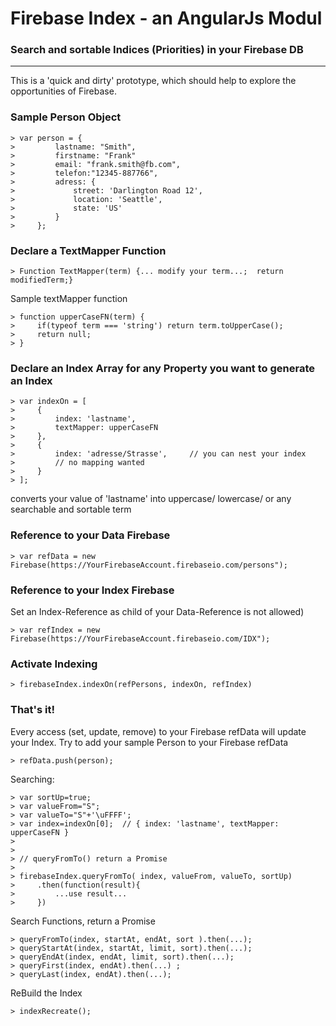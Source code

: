 # Firebase Index - an AngularJs Modul #


### Search and sortable Indices (Priorities) in your Firebase DB
----------


This is a 'quick and dirty' prototype, which should help to explore the opportunities of Firebase. 


### Sample Person Object
    
	> var person = {
	>         lastname: "Smith",
	>         firstname: "Frank"
	>         email: "frank.smith@fb.com",
	>         telefon:"12345-887766",
	>         adress: {
	>             street: 'Darlington Road 12',
	>             location: 'Seattle',
	>             state: 'US'
	>         }
	>     };


### Declare a TextMapper Function

	> Function TextMapper(term) {... modify your term...;  return modifiedTerm;} 

Sample textMapper function 

	> function upperCaseFN(term) {
	>     if(typeof term === 'string') return term.toUpperCase();
	>     return null;        
	> }

### Declare an Index Array for any Property you want to generate an Index 

	> var indexOn = [
	>     {
	>         index: 'lastname',
	>         textMapper: upperCaseFN
	>     },
	>     {
	>         index: 'adresse/Strasse',     // you can nest your index
	>         // no mapping wanted
	>     }
	> ]; 

converts your value of 'lastname' into uppercase/ lowercase/ or any searchable and sortable term 


### Reference to your Data Firebase


	> var refData = new Firebase(https://YourFirebaseAccount.firebaseio.com/persons");     

### Reference to your Index Firebase 

Set an Index-Reference as child of your Data-Reference is not allowed)


	> var refIndex = new Firebase(https://YourFirebaseAccount.firebaseio.com/IDX");        

### Activate Indexing 


	> firebaseIndex.indexOn(refPersons, indexOn, refIndex)

### That's it! 

Every access (set, update, remove) to your Firebase refData will update your Index. Try to add your sample Person to your Firebase refData



	> refData.push(person); 

  

Searching:

	> var sortUp=true;
	> var valueFrom="S";
	> var valueTo="S"+'\uFFFF';
	> var index=indexOn[0];  // { index: 'lastname', textMapper: upperCaseFN }  
	> 
	> 
	> // queryFromTo() return a Promise
	>  
	> firebaseIndex.queryFromTo( index, valueFrom, valueTo, sortUp)
	>     .then(function(result){         
	>         ...use result...       
	>     })
     
	
Search Functions, return a Promise

	> queryFromTo(index, startAt, endAt, sort ).then(...);
	> queryStartAt(index, startAt, limit, sort).then(...); 
	> queryEndAt(index, endAt, limit, sort).then(...); 
	> queryFirst(index, endAt).then(...) ;
	> queryLast(index, endAt).then(...);

ReBuild the Index

	> indexRecreate();